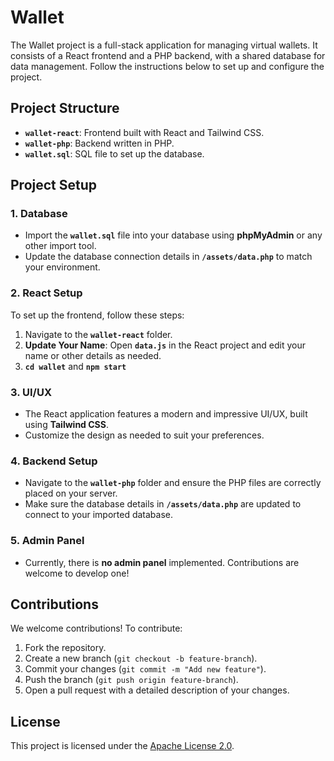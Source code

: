 # Wallet  

The Wallet project is a full-stack application for managing virtual wallets. It consists of a React frontend and a PHP backend, with a shared database for data management. Follow the instructions below to set up and configure the project.  

## Project Structure  
- **`wallet-react`**: Frontend built with React and Tailwind CSS.  
- **`wallet-php`**: Backend written in PHP.  
- **`wallet.sql`**: SQL file to set up the database.  

## Project Setup  

### 1. Database  
- Import the **`wallet.sql`** file into your database using **phpMyAdmin** or any other import tool.  
- Update the database connection details in **`/assets/data.php`** to match your environment.  

### 2. React Setup  
To set up the frontend, follow these steps:  
1. Navigate to the **`wallet-react`** folder.  
2. **Update Your Name**: Open **`data.js`** in the React project and edit your name or other details as needed.
3. **`cd wallet`** and **`npm start`**

### 3. UI/UX  
- The React application features a modern and impressive UI/UX, built using **Tailwind CSS**.  
- Customize the design as needed to suit your preferences.  

### 4. Backend Setup  
- Navigate to the **`wallet-php`** folder and ensure the PHP files are correctly placed on your server.  
- Make sure the database details in **`/assets/data.php`** are updated to connect to your imported database.  

### 5. Admin Panel  
- Currently, there is **no admin panel** implemented. Contributions are welcome to develop one!  

## Contributions  
We welcome contributions! To contribute:  
1. Fork the repository.  
2. Create a new branch (`git checkout -b feature-branch`).  
3. Commit your changes (`git commit -m "Add new feature"`).  
4. Push the branch (`git push origin feature-branch`).  
5. Open a pull request with a detailed description of your changes.  

## License  
This project is licensed under the [Apache License 2.0](LICENSE).
